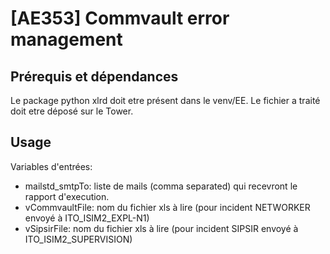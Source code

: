 # [AE353] Commvault error management



## Prérequis et dépendances

Le package python xlrd doit etre présent dans le venv/EE.
Le fichier a traité doit etre déposé sur le Tower.

## Usage

Variables d'entrées:
- mailstd_smtpTo: liste de mails (comma separated) qui recevront le rapport d'execution.
- vCommvaultFile: nom du fichier xls à lire (pour incident NETWORKER envoyé à ITO_ISIM2_EXPL-N1)
- vSipsirFile: nom du fichier xls à lire (pour incident SIPSIR envoyé à ITO_ISIM2_SUPERVISION)